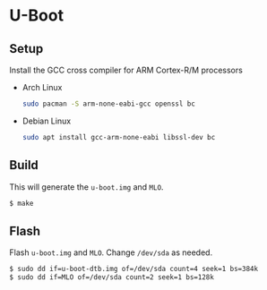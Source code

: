 # U-Boot

## Setup

Install the GCC cross compiler for ARM Cortex-R/M processors

- Arch Linux
  ```bash
  sudo pacman -S arm-none-eabi-gcc openssl bc
  ```
- Debian Linux
  ```bash
  sudo apt install gcc-arm-none-eabi libssl-dev bc
  ```

## Build

This will generate the `u-boot.img` and `MLO`.

```bash
$ make
```

## Flash

Flash `u-boot.img` and `MLO`. Change `/dev/sda` as needed.

```bash
$ sudo dd if=u-boot-dtb.img of=/dev/sda count=4 seek=1 bs=384k
$ sudo dd if=MLO of=/dev/sda count=2 seek=1 bs=128k
```

